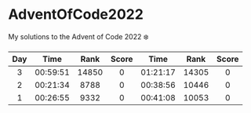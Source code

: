 # AdventOfCode2022
My solutions to the Advent of Code 2022 ❄️

| Day | Time | Rank | Score | Time | Rank | Score |
| :---: | :---: | :---: | :---: | :---: | :---: | :---: |
| 3 | 00:59:51 | 14850 | 0 | 01:21:17 | 14305 | 0 |
| 2 | 00:21:34 | 8788 | 0 | 00:38:56 | 10446 | 0 |
| 1 | 00:26:55 | 9332 | 0 | 00:41:08 | 10053 | 0 |

